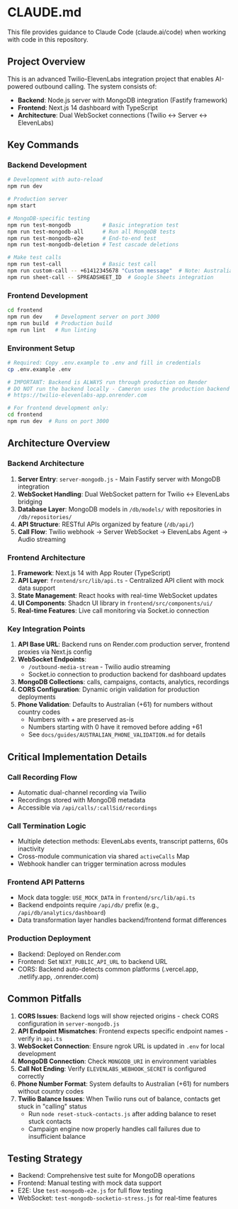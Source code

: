 # CLAUDE.md

This file provides guidance to Claude Code (claude.ai/code) when working with code in this repository.

## Project Overview

This is an advanced Twilio-ElevenLabs integration project that enables AI-powered outbound calling. The system consists of:
- **Backend**: Node.js server with MongoDB integration (Fastify framework)
- **Frontend**: Next.js 14 dashboard with TypeScript
- **Architecture**: Dual WebSocket connections (Twilio ↔ Server ↔ ElevenLabs)

## Key Commands

### Backend Development
```bash
# Development with auto-reload
npm run dev

# Production server
npm start

# MongoDB-specific testing
npm run test-mongodb          # Basic integration test
npm run test-mongodb-all      # Run all MongoDB tests
npm run test-mongodb-e2e      # End-to-end test
npm run test-mongodb-deletion # Test cascade deletions

# Make test calls
npm run test-call             # Basic test call
npm run custom-call -- +61412345678 "Custom message"  # Note: Australian numbers default
npm run sheet-call -- SPREADSHEET_ID  # Google Sheets integration
```

### Frontend Development
```bash
cd frontend
npm run dev    # Development server on port 3000
npm run build  # Production build
npm run lint   # Run linting
```

### Environment Setup
```bash
# Required: Copy .env.example to .env and fill in credentials
cp .env.example .env

# IMPORTANT: Backend is ALWAYS run through production on Render
# DO NOT run the backend locally - Cameron uses the production backend at:
# https://twilio-elevenlabs-app.onrender.com

# For frontend development only:
cd frontend
npm run dev  # Runs on port 3000
```

## Architecture Overview

### Backend Architecture
1. **Server Entry**: `server-mongodb.js` - Main Fastify server with MongoDB integration
2. **WebSocket Handling**: Dual WebSocket pattern for Twilio ↔ ElevenLabs bridging
3. **Database Layer**: MongoDB models in `/db/models/` with repositories in `/db/repositories/`
4. **API Structure**: RESTful APIs organized by feature (`/db/api/`)
5. **Call Flow**: Twilio webhook → Server WebSocket → ElevenLabs Agent → Audio streaming

### Frontend Architecture
1. **Framework**: Next.js 14 with App Router (TypeScript)
2. **API Layer**: `frontend/src/lib/api.ts` - Centralized API client with mock data support
3. **State Management**: React hooks with real-time WebSocket updates
4. **UI Components**: Shadcn UI library in `frontend/src/components/ui/`
5. **Real-time Features**: Live call monitoring via Socket.io connection

### Key Integration Points
1. **API Base URL**: Backend runs on Render.com production server, frontend proxies via Next.js config
2. **WebSocket Endpoints**: 
   - `/outbound-media-stream` - Twilio audio streaming
   - Socket.io connection to production backend for dashboard updates
3. **MongoDB Collections**: calls, campaigns, contacts, analytics, recordings
4. **CORS Configuration**: Dynamic origin validation for production deployments
5. **Phone Validation**: Defaults to Australian (+61) for numbers without country codes
   - Numbers with + are preserved as-is
   - Numbers starting with 0 have it removed before adding +61
   - See `docs/guides/AUSTRALIAN_PHONE_VALIDATION.md` for details

## Critical Implementation Details

### Call Recording Flow
- Automatic dual-channel recording via Twilio
- Recordings stored with MongoDB metadata
- Accessible via `/api/calls/:callSid/recordings`

### Call Termination Logic
- Multiple detection methods: ElevenLabs events, transcript patterns, 60s inactivity
- Cross-module communication via shared `activeCalls` Map
- Webhook handler can trigger termination across modules

### Frontend API Patterns
- Mock data toggle: `USE_MOCK_DATA` in `frontend/src/lib/api.ts`
- Backend endpoints require `/api/db/` prefix (e.g., `/api/db/analytics/dashboard`)
- Data transformation layer handles backend/frontend format differences

### Production Deployment
- Backend: Deployed on Render.com
- Frontend: Set `NEXT_PUBLIC_API_URL` to backend URL
- CORS: Backend auto-detects common platforms (.vercel.app, .netlify.app, .onrender.com)

## Common Pitfalls

1. **CORS Issues**: Backend logs will show rejected origins - check CORS configuration in `server-mongodb.js`
2. **API Endpoint Mismatches**: Frontend expects specific endpoint names - verify in `api.ts`
3. **WebSocket Connection**: Ensure ngrok URL is updated in `.env` for local development
4. **MongoDB Connection**: Check `MONGODB_URI` in environment variables
5. **Call Not Ending**: Verify `ELEVENLABS_WEBHOOK_SECRET` is configured correctly
6. **Phone Number Format**: System defaults to Australian (+61) for numbers without country codes
7. **Twilio Balance Issues**: When Twilio runs out of balance, contacts get stuck in "calling" status
   - Run `node reset-stuck-contacts.js` after adding balance to reset stuck contacts
   - Campaign engine now properly handles call failures due to insufficient balance

## Testing Strategy

- Backend: Comprehensive test suite for MongoDB operations
- Frontend: Manual testing with mock data support
- E2E: Use `test-mongodb-e2e.js` for full flow testing
- WebSocket: `test-mongodb-socketio-stress.js` for real-time features